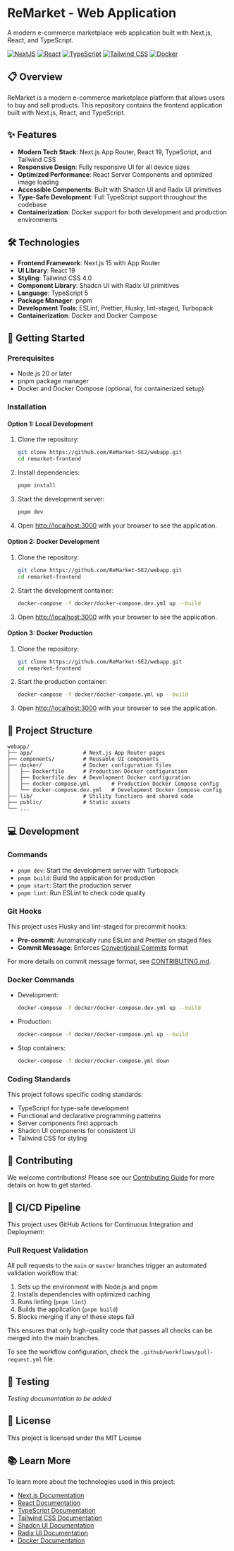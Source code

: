 # ReMarket - Web Application

A modern e-commerce marketplace web application built with Next.js, React, and TypeScript.

[![NextJS](https://img.shields.io/badge/NextJS-15.2-black?style=for-the-badge&logo=next.js)](https://nextjs.org/)
[![React](https://img.shields.io/badge/React-19.0-blue?style=for-the-badge&logo=react)](https://reactjs.org/)
[![TypeScript](https://img.shields.io/badge/TypeScript-5.0-blue?style=for-the-badge&logo=typescript)](https://www.typescriptlang.org/)
[![Tailwind CSS](https://img.shields.io/badge/Tailwind-4.0-blue?style=for-the-badge&logo=tailwindcss)](https://tailwindcss.com/)
[![Docker](https://img.shields.io/badge/Docker-Ready-blue?style=for-the-badge&logo=docker)](https://www.docker.com/)

## 📋 Overview

ReMarket is a modern e-commerce marketplace platform that allows users to buy and sell products. This repository contains the frontend application built with Next.js, React, and TypeScript.

## ✨ Features

- **Modern Tech Stack**: Next.js App Router, React 19, TypeScript, and Tailwind CSS
- **Responsive Design**: Fully responsive UI for all device sizes
- **Optimized Performance**: React Server Components and optimized image loading
- **Accessible Components**: Built with Shadcn UI and Radix UI primitives
- **Type-Safe Development**: Full TypeScript support throughout the codebase
- **Containerization**: Docker support for both development and production environments

## 🛠️ Technologies

- **Frontend Framework**: Next.js 15 with App Router
- **UI Library**: React 19
- **Styling**: Tailwind CSS 4.0
- **Component Library**: Shadcn UI with Radix UI primitives
- **Language**: TypeScript 5
- **Package Manager**: pnpm
- **Development Tools**: ESLint, Prettier, Husky, lint-staged, Turbopack
- **Containerization**: Docker and Docker Compose

## 🚀 Getting Started

### Prerequisites

- Node.js 20 or later
- pnpm package manager
- Docker and Docker Compose (optional, for containerized setup)

### Installation

#### Option 1: Local Development

1. Clone the repository:

   ```bash
   git clone https://github.com/ReMarket-SE2/webapp.git
   cd remarket-frontend
   ```

2. Install dependencies:

   ```bash
   pnpm install
   ```

3. Start the development server:

   ```bash
   pnpm dev
   ```

4. Open [http://localhost:3000](http://localhost:3000) with your browser to see the application.

#### Option 2: Docker Development

1. Clone the repository:

   ```bash
   git clone https://github.com/ReMarket-SE2/webapp.git
   cd remarket-frontend
   ```

2. Start the development container:

   ```bash
   docker-compose -f docker/docker-compose.dev.yml up --build
   ```

3. Open [http://localhost:3000](http://localhost:3000) with your browser to see the application.

#### Option 3: Docker Production

1. Clone the repository:

   ```bash
   git clone https://github.com/ReMarket-SE2/webapp.git
   cd remarket-frontend
   ```

2. Start the production container:

   ```bash
   docker-compose -f docker/docker-compose.yml up --build
   ```

3. Open [http://localhost:3000](http://localhost:3000) with your browser to see the application.

## 📁 Project Structure

```
webapp/
├── app/                # Next.js App Router pages
├── components/         # Reusable UI components
├── docker/             # Docker configuration files
│   ├── Dockerfile      # Production Docker configuration
│   ├── Dockerfile.dev  # Development Docker configuration
│   ├── docker-compose.yml       # Production Docker Compose config
│   └── docker-compose.dev.yml   # Development Docker Compose config
├── lib/                # Utility functions and shared code
├── public/             # Static assets
└── ...
```

## 💻 Development

### Commands

- `pnpm dev`: Start the development server with Turbopack
- `pnpm build`: Build the application for production
- `pnpm start`: Start the production server
- `pnpm lint`: Run ESLint to check code quality

### Git Hooks

This project uses Husky and lint-staged for precommit hooks:

- **Pre-commit**: Automatically runs ESLint and Prettier on staged files
- **Commit Message**: Enforces [Conventional Commits](https://www.conventionalcommits.org/) format

For more details on commit message format, see [CONTRIBUTING.md](CONTRIBUTING.md).

### Docker Commands

- Development:

  ```bash
  docker-compose -f docker/docker-compose.dev.yml up --build
  ```

- Production:

  ```bash
  docker-compose -f docker/docker-compose.yml up --build
  ```

- Stop containers:
  ```bash
  docker-compose -f docker/docker-compose.yml down
  ```

### Coding Standards

This project follows specific coding standards:

- TypeScript for type-safe development
- Functional and declarative programming patterns
- Server components first approach
- Shadcn UI components for consistent UI
- Tailwind CSS for styling

## 🤝 Contributing

We welcome contributions! Please see our [Contributing Guide](CONTRIBUTING.md) for more details on how to get started.

## 🔄 CI/CD Pipeline

This project uses GitHub Actions for Continuous Integration and Deployment:

### Pull Request Validation

All pull requests to the `main` or `master` branches trigger an automated validation workflow that:

1. Sets up the environment with Node.js and pnpm
2. Installs dependencies with optimized caching
3. Runs linting (`pnpm lint`)
4. Builds the application (`pnpm build`)
5. Blocks merging if any of these steps fail

This ensures that only high-quality code that passes all checks can be merged into the main branches.

To see the workflow configuration, check the `.github/workflows/pull-request.yml` file.

## 🧪 Testing

_Testing documentation to be added_

## 📄 License

This project is licensed under the MIT License

## 📚 Learn More

To learn more about the technologies used in this project:

- [Next.js Documentation](https://nextjs.org/docs)
- [React Documentation](https://react.dev/)
- [TypeScript Documentation](https://www.typescriptlang.org/docs/)
- [Tailwind CSS Documentation](https://tailwindcss.com/docs)
- [Shadcn UI Documentation](https://ui.shadcn.com/)
- [Radix UI Documentation](https://www.radix-ui.com/)
- [Docker Documentation](https://docs.docker.com/)
